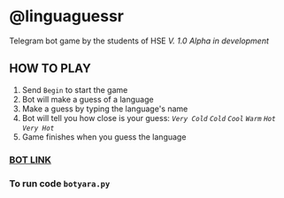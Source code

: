 # @linguaguessr
Telegram bot game by the students of HSE *V. 1.0 Alpha in development*
## HOW TO PLAY
1. Send `Begin` to start the game
2. Bot will make a guess of a language
3. Make a guess by typing the language's name
4. Bot will tell you how close is your guess: *`Very Cold` `Cold` `Cool` `Warm` `Hot` `Very Hot`*
5. Game finishes when you guess the language
### [BOT LINK](https://t.me/linguaguessr_1_bot)
### To run code `botyara.py` 
